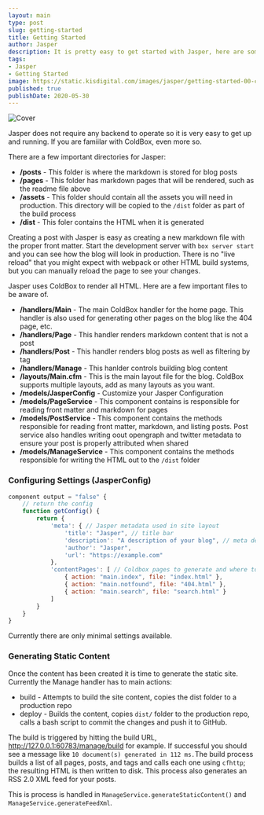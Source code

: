 ```yaml
---
layout: main
type: post
slug: getting-started
title: Getting Started
author: Jasper
description: It is pretty easy to get started with Jasper, here are some steps to help you move forward
tags: 
- Jasper
- Getting Started
image: https://static.kisdigital.com/images/jasper/getting-started-00-cover.jpeg
published: true
publishDate: 2020-05-30
---
```


![Cover](https://static.kisdigital.com/images/jasper/getting-started-00-cover.jpeg)

Jasper does not require any backend to operate so it is very easy to get up and running. If you are famiilar with ColdBox, even more so.

There are a few important directories for Jasper:

* **/posts** - This folder is where the markdown is stored for blog posts
* **/pages** - This folder has markdown pages that will be rendered, such as the readme file above
* **/assets** - This folder should contain all the assets you will need in production. This directory will be copied to the `/dist` folder as part of the build process
* **/dist** - This foler contains the HTML when it is generated

Creating a post with Jasper is easy as creating a new markdown file with the proper front matter. Start the development server with `box server start` and you can see how the blog will look in production. There is no "live reload" that you might expect with webpack or other HTML build systems, but you can manually reload the page to see your changes.

Jasper uses ColdBox to render all HTML. Here are a few important files to be aware of.

* **/handlers/Main** - The main ColdBox handler for the home page. This handler is also used for generating other pages on the blog like the 404 page, etc.
* **/handlers/Page** - This handler renders markdown content that is not a post
* **/handlers/Post** - This handler renders blog posts as well as filtering by tag
* **/handlers/Manage** - This hanlder controls building blog content
* **/layouts/Main.cfm** - This is the main layout file for the blog. ColdBox supports multiple layouts, add as many layouts as you want.
* **/models/JasperConfig** - Customize your Jasper Configuration
* **/models/PageService** - This component contains is responsible for reading front matter and markdown for pages
* **/models/PostService** - This component contains the methods responsible for reading front matter, markdown, and listing posts. Post service also handles writing oout opengraph and twitter metadata to ensure your post is properly attributed when shared
* **/models/ManageService** - This component contains the methods responsible for writing the HTML out to the `/dist` folder

### Configuring Settings (JasperConfig)

``` javascript
component output = "false" {
	// return the config
	function getConfig() {
		return {
			'meta': { // Jasper metadata used in site layout
				'title': "Jasper", // title bar
				'description': "A description of your blog", // meta description
				'author': "Jasper",
				'url': "https://example.com"
			},
			'contentPages': [ // Coldbox pages to generate and where to write it to
				{ action: "main.index", file: "index.html" },
				{ action: "main.notfound", file: "404.html" },
				{ action: "main.search", file: "search.html" }
			]
		}
	}
}
```

Currently there are only minimal settings available.

### Generating Static Content

Once the content has been created it is time to generate the static site. Currently the Manage handler has to main actions:

* build - Attempts to build the site content, copies the dist folder to a production repo
* deploy - Builds the content, copies `dist/` folder to the production repo, calls a bash script to commit the changes and push it to GitHub.

The build is triggered by hitting the build URL, http://127.0.0.1:60783/manage/build for example. If successful you should see a message like `10 document(s) generated in 112 ms.`The build process builds a list of all pages, posts, and tags and calls each one using `cfhttp`; the resulting HTML is then written to disk. This process also generates an RSS 2.0 XML feed for your posts.

This is process is handled in `ManageService.generateStaticContent()` and `ManageService.generateFeedXml`.
